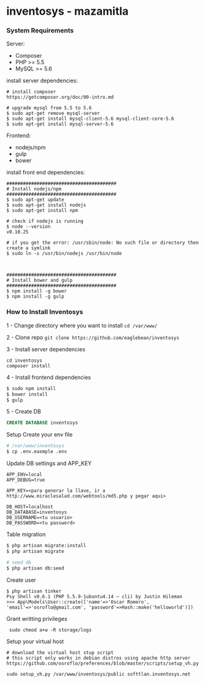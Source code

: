 # inventosys - mazamitla

### System Requirements
Server:
- Composer
- PHP >= 5.5
- MySQL >= 5.6

install server dependencies:
```shell
# install composer
https://getcomposer.org/doc/00-intro.md

# upgrade mysql from 5.5 to 5.6
$ sudo apt-get remove mysql-server
$ sudo apt-get install mysql-client-5.6 mysql-client-core-5.6
$ sudo apt-get install mysql-server-5.6
```



Frontend:
- nodejs/npm
- gulp
- bower

install front end dependencies:

```shell
########################################
# Install nodejs/npm
########################################
$ sudo apt-get update
$ sudo apt-get install nodejs
$ sudo apt-get install npm

# check if nodejs is running
$ node --version
v0.10.25

# if you get the error: /usr/sbin/node: No such file or directory then create a symlink
$ sudo ln -s /usr/bin/nodejs /usr/bin/node



########################################
# Install bower and gulp
########################################
$ npm install -g bower
$ npm install -g gulp

```


### How to Install Inventosys

1 - Change directory where you want to install
```cd /var/www/```

2 - Clone repo
```git clone https://github.com/eaglebean/inventosys```

3 - Install server dependencies
```
cd inventosys
composer install
```

4 - Install frontend dependencies
```bash
$ sudo npm install
$ bower install
$ gulp
```


5 - Create DB
```sql
CREATE DATABASE inventosys
```



Setup
Create your env file
```bash
# /var/www/inventosys
$ cp .env.eaxmple .env
```

Update DB settings and APP_KEY
```
APP_ENV=local
APP_DEBUG=true

APP_KEY=<para generar la llave, ir a http://www.miraclesalad.com/webtools/md5.php y pegar aqui>

DB_HOST=localhost
DB_DATABASE=inventosys
DB_USERNAME=<tu usuario>
DB_PASSWORD=<tu password>
```


Table migration
```bash
$ php artisan migrate:install
$ php artisan migrate

# seed db
$ php artisan db:seed
```


Create user
```shell
$ php artisan tinker
Psy Shell v0.6.1 (PHP 5.5.9-1ubuntu4.14 — cli) by Justin Hileman
>>> App\Models\User::create(['name'=>'Oscar Romero', 'email'=>'osroflo@gmail.com', 'password'=>Hash::make('helloworld')])
```



Grant writting privileges

```
 sudo chmod a+w -R storage/logs
```


Setup your virtual host
```
# download the virtual host stup script 
# this script only works in debian distros using apache http server
https://github.com/osroflo/preferences/blob/master/scripts/setup_vh.py

sudo setup_vh.py /var/www/inventosys/public softtlan.inventosys.net 
```
